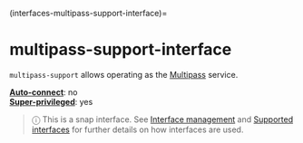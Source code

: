 (interfaces-multipass-support-interface)=
# multipass-support-interface

`multipass-support` allows operating as the [Multipass](https://multipass.run/) service.

**[Auto-connect](/t/interface-management/6154#heading--auto-connections)**: no</br>
**[Super-privileged](/)**: yes</br>

> ⓘ  This is a snap interface. See [Interface management](/) and [Supported interfaces](/interfaces/index) for further details on how interfaces are used.


